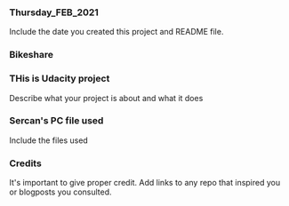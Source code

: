 ### Thursday_FEB_2021
Include the date you created this project and README file.

### Bikeshare


### THis is Udacity project
Describe what your project is about and what it does

### Sercan's PC file used
Include the files used

### Credits
It's important to give proper credit. Add links to any repo that inspired you or blogposts you consulted.


